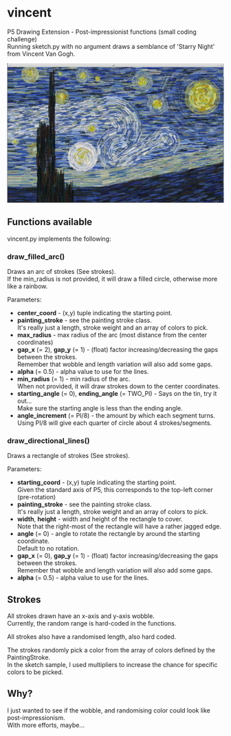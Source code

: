 # vincent

P5 Drawing Extension - Post-impressionist functions (small coding challenge)  
Running sketch.py with no argument draws a semblance of 'Starry Night' from Vincent Van Gogh.

![Kinda Starry Night](starry-night.png)

## Functions available
vincent.py implements the following:
### **draw_filled_arc()**
Draws an arc of strokes (See strokes).  
If the min_radius is not provided, it will draw a filled circle, otherwise more like a rainbow.

Parameters:
  - **center_coord** - (x,y) tuple indicating the starting point.
  - **painting_stroke** - see the painting stroke class.  
  It's really just a length, stroke weight and an array of colors to pick.
  - **max_radius** - max radius of the arc (most distance from the center coordinates)
  - **gap_x** (= 2), **gap_y** (= 1) - (float) factor increasing/decreasing the gaps between the strokes.  
  Remember that wobble and length variation will also add some gaps.
  - **alpha** (= 0.5) - alpha value to use for the lines.
  - **min_radius** (= 1) - min radius of the arc.  
  When not provided, it will draw strokes down to the center coordinates.
  - **starting_angle** (= 0), **ending_angle** (= TWO_PI) - Says on the tin, try it out...  
  Make sure the starting angle is less than the ending angle. 
  - **angle_increment** (= PI/8) - the amount by which each segment turns.  
  Using PI/8 will give each quarter of circle about 4 strokes/segments.

### **draw_directional_lines()**
Draws a rectangle of strokes (See strokes).

Parameters:
  - **starting_coord** - (x,y) tuple indicating the starting point.  
  Given the standard axis of P5, this corresponds to the top-left corner (pre-rotation)
  - **painting_stroke** - see the painting stroke class.  
  It's really just a length, stroke weight and an array of colors to pick.
  - **width**, **height** - width and height of the rectangle to cover.  
  Note that the right-most of the rectangle will have a rather jagged edge.
  - **angle** (= 0) - angle to rotate the rectangle by around the starting coordinate.  
  Default to no rotation.
  - **gap_x** (= 0), **gap_y** (= 1) - (float) factor increasing/decreasing the gaps between the strokes.  
  Remember that wobble and length variation will also add some gaps. 
  - **alpha** (= 0.5) - alpha value to use for the lines.

## Strokes
All strokes drawn have an x-axis and y-axis wobble.  
Currently, the random range is hard-coded in the functions.

All strokes also have a randomised length, also hard coded.

The strokes randomly pick a color from the array of colors defined by the PaintingStroke.  
In the sketch sample, I used multipliers to increase the chance for specific colors to be picked.

## Why?
I just wanted to see if the wobble, and randomising color could look like post-impressionism.  
With more efforts, maybe...
